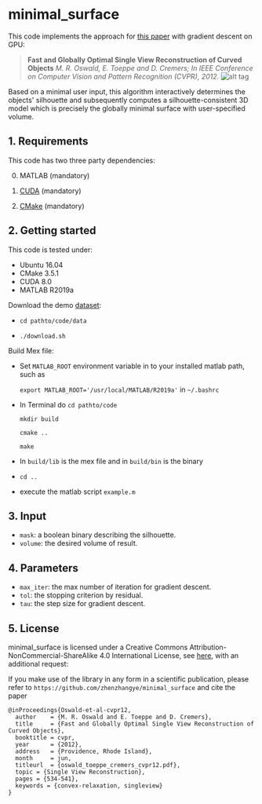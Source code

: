 # minimal_surface
This code implements the approach for [this paper](https://vision.in.tum.de/_media/spezial/bib/oswald_toeppe_cremers_cvpr12.pdf) with gradient descent on GPU:

> **Fast and Globally Optimal Single View Reconstruction of Curved Objects**
> *M. R. Oswald, E. Toeppe and D. Cremers; In IEEE Conference on Computer Vision and Pattern Recognition (CVPR), 2012.*
![alt tag](https://vision.in.tum.de/_media/spezial/bib/minimal_surface.png)

Based on a minimal user input, this algorithm interactively determines the objects' silhouette and subsequently computes a silhouette-consistent 3D model which is precisely the globally minimal surface with user-specified volume.

## 1. Requirements

This code has two three party dependencies:

0) MATLAB (mandatory)

1) [CUDA](https://developer.nvidia.com/cuda-zone) (mandatory)

2) [CMake](https://cmake.org/) (mandatory)

## 2. Getting started
This code is tested under:
* Ubuntu 16.04
* CMake 3.5.1
* CUDA 8.0
* MATLAB R2019a

Download the demo [dataset](https://vision.in.tum.de/data/datasets/photometricdepthsr):
* `cd pathto/code/data`

* `./download.sh`

Build Mex file:
* Set `MATLAB_ROOT` environment variable in to your installed matlab path, such as

  `export MATLAB_ROOT='/usr/local/MATLAB/R2019a'` in `~/.bashrc`

* In Terminal do
  `cd pathto/code`

  `mkdir build`

  `cmake ..`

  `make`

* In `build/lib` is the mex file and in `build/bin` is the binary

* `cd ..`

* execute the matlab script `example.m`

## 3. Input
- `mask`: a boolean binary describing the silhouette.
- `volume`: the desired volume of result.

## 4. Parameters
- `max_iter`: the max number of iteration for gradient descent.
- `tol`: the stopping criterion by residual.
- `tau`: the step size for gradient descent.

## 5. License

minimal_surface is licensed under a Creative Commons Attribution-NonCommercial-ShareAlike 4.0 International License, see [here](http://creativecommons.org/licenses/by-nc-sa/4.0/), with an additional request:

If you make use of the library in any form in a scientific publication, please refer to `https://github.com/zhenzhangye/minimal_surface` and cite the paper

```
@inProceedings{Oswald-et-al-cvpr12,
  author    = {M. R. Oswald and E. Toeppe and D. Cremers},
  title     = {Fast and Globally Optimal Single View Reconstruction of Curved Objects},
  booktitle = cvpr,
  year      = {2012},
  address   = {Providence, Rhode Island},
  month     = jun,
  titleurl  = {oswald_toeppe_cremers_cvpr12.pdf},
  topic = {Single View Reconstruction},
  pages = {534-541},
  keywords = {convex-relaxation, singleview}
}

```
